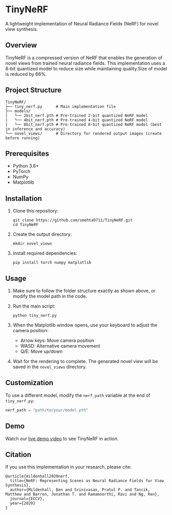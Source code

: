 # TinyNeRF

A lightweight implementation of Neural Radiance Fields (NeRF) for novel view synthesis.

## Overview

TinyNeRF is a compressed  version of NeRF that enables the generation of novel views from trained neural radiance fields. This implementation uses a 8-bit quantized model to reduce size while maintaining quality.Size of model is reduced by 66%.

## Project Structure

```
TinyNeRF/
├── tiny_nerf.py      # Main implementation file
├── models/
│   └── 2bit_nerf.pth # Pre-trained 2-bit quantized NeRF model
|   └── 4bit_nerf.pth # Pre-trained 4-bit quantized NeRF model
|   └── 8bit_nerf.pth # Pre-trained 8-bit quantized NeRF model (best in inference and accuracy)
└── novel_views/      # Directory for rendered output images (create before running)
```

## Prerequisites

- Python 3.6+
- PyTorch
- NumPy
- Matplotlib

## Installation

1. Clone this repository:
   ```
   git clone https://github.com/smehta9711/TinyNeRF.git
   cd TinyNeRF
   ```

2. Create the output directory:
   ```
   mkdir novel_views
   ```

3. Install required dependencies:
   ```
   pip install torch numpy matplotlib
   ```

## Usage

1. Make sure to follow the folder structure exactly as shown above, or modify the model path in the code.

2. Run the main script:
   ```
   python tiny_nerf.py
   ```

3. When the Matplotlib window opens, use your keyboard to adjust the camera position:
   - Arrow keys: Move camera position
   - WASD: Alternative camera movement
   - Q/E: Move up/down

4. Wait for the rendering to complete. The generated novel view will be saved in the `novel_views` directory.

## Customization

To use a different model, modify the `nerf_path` variable at the end of `tiny_nerf.py`:

```python
nerf_path = "path/to/your/model.pth"
```

## Demo

Watch our [live demo video](https://drive.google.com/file/d/18zcGvH3jPVCReTmAej3ccYiRCr75xZ7R/view?usp=sharing) to see TinyNeRF in action.

## Citation

If you use this implementation in your research, please cite:

```
@article{mildenhall2020nerf,
  title={NeRF: Representing Scenes as Neural Radiance Fields for View Synthesis},
  author={Mildenhall, Ben and Srinivasan, Pratul P. and Tancik, Matthew and Barron, Jonathan T. and Ramamoorthi, Ravi and Ng, Ren},
  journal={ECCV},
  year={2020}
}
```
